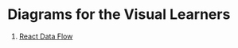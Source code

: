 # Diagrams for the Visual Learners

1. [React Data Flow][react-data-flow]

[react-data-flow]: ./assets/react-data-flow.png
